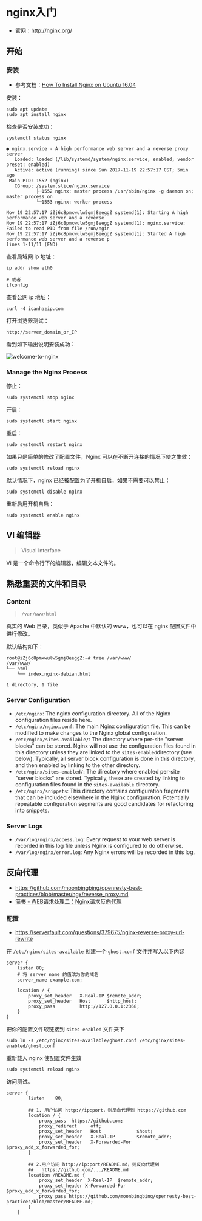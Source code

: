 # nginx入门

- 官网：http://nginx.org/

## 开始

### 安装

- 参考文档：[How To Install Nginx on Ubuntu 16.04](https://www.digitalocean.com/community/tutorials/how-to-install-nginx-on-ubuntu-16-04)

安装：

```shell
sudo apt update
sudo apt install nginx
```

检查是否安装成功：

```shell
systemctl status nginx
```

```
● nginx.service - A high performance web server and a reverse proxy server
   Loaded: loaded (/lib/systemd/system/nginx.service; enabled; vendor preset: enabled)
   Active: active (running) since Sun 2017-11-19 22:57:17 CST; 5min ago
 Main PID: 1552 (nginx)
   CGroup: /system.slice/nginx.service
           ├─1552 nginx: master process /usr/sbin/nginx -g daemon on; master_process on
           └─1553 nginx: worker process

Nov 19 22:57:17 iZj6c8pmxwulw5gmj8eeggZ systemd[1]: Starting A high performance web server and a reverse
Nov 19 22:57:17 iZj6c8pmxwulw5gmj8eeggZ systemd[1]: nginx.service: Failed to read PID from file /run/ngin
Nov 19 22:57:17 iZj6c8pmxwulw5gmj8eeggZ systemd[1]: Started A high performance web server and a reverse p
lines 1-11/11 (END)
```

查看局域网 ip 地址：

```shell
ip addr show eth0

# 或者
ifconfig
```

查看公网 ip 地址：

```shell
curl -4 icanhazip.com
```

打开浏览器测试：

```
http://server_domain_or_IP
```

看到如下输出说明安装成功：

![welcome-to-nginx](https://assets.digitalocean.com/articles/nginx_1604/default_page.png)

### Manage the Nginx Process

停止：

```shell
sudo systemctl stop nginx
```

开启：

```shell
sudo systemctl start nginx
```

重启：

```shell
sudo systemctl restart nginx
```

如果只是简单的修改了配置文件，Nginx 可以在不断开连接的情况下使之生效：

```shell
sudo systemctl reload nginx
```

默认情况下，nginx 已经被配置为了开机自启，如果不需要可以禁止：

```shell
sudo systemctl disable nginx
```

重新启用开机自启：

```shell
sudo systemctl enable nginx
```

## VI 编辑器

> Visual Interface

Vi 是一个命令行下的编辑器，编辑文本文件的。

## 熟悉重要的文件和目录

### Content

> `/var/www/html`

真实的 Web 目录，类似于 Apache 中默认的 www，也可以在 nginx 配置文件中进行修改。

默认结构如下：

```
root@iZj6c8pmxwulw5gmj8eeggZ:~# tree /var/www/
/var/www/
└── html
    └── index.nginx-debian.html

1 directory, 1 file
```

### Server Configuration

- `/etc/nginx`: The nginx configuration directory. All of the Nginx configuration files reside here.
- `/etc/nginx/nginx.conf`: The main Nginx configuration file. This can be modified to make changes to the Nginx global configuration.
- `/etc/nginx/sites-available/`: The directory where per-site "server blocks" can be stored. Nginx will not use the configuration files found in this directory unless they are linked to the `sites-enabled`directory (see below). Typically, all server block configuration is done in this directory, and then enabled by linking to the other directory.
- `/etc/nginx/sites-enabled/`: The directory where enabled per-site "server blocks" are stored. Typically, these are created by linking to configuration files found in the `sites-available` directory.
- `/etc/nginx/snippets`: This directory contains configuration fragments that can be included elsewhere in the Nginx configuration. Potentially repeatable configuration segments are good candidates for refactoring into snippets.

### Server Logs

- `/var/log/nginx/access.log`: Every request to your web server is recorded in this log file unless Nginx is configured to do otherwise.
- `/var/log/nginx/error.log`: Any Nginx errors will be recorded in this log.

## 反向代理

- https://github.com/moonbingbing/openresty-best-practices/blob/master/ngx/reverse_proxy.md
- [简书 - WEB请求处理二：Nginx请求反向代理](http://www.jianshu.com/p/bed000e1830b)

### 配置

- https://serverfault.com/questions/379675/nginx-reverse-proxy-url-rewrite

在 `/etc/nginx/sites-available` 创建一个 `ghost.conf` 文件并写入以下内容

```
server {
    listen 80;
    # 将 server_name 的值改为你的域名
    server_name example.com;

    location / {
        proxy_set_header   X-Real-IP $remote_addr;
        proxy_set_header   Host      $http_host;
        proxy_pass         http://127.0.0.1:2368;
    }
}
```

把你的配置文件软链接到 `sites-enabled` 文件夹下

```shell
sudo ln -s /etc/nginx/sites-available/ghost.conf /etc/nginx/sites-enabled/ghost.conf
```

重新载入 nginx 使配置文件生效

```shell
sudo systemctl reload nginx
```

访问测试。







```
server {
        listen    80;

        ## 1. 用户访问 http://ip:port，则反向代理到 https://github.com
        location / {
            proxy_pass  https://github.com;
            proxy_redirect     off;
            proxy_set_header   Host             $host;
            proxy_set_header   X-Real-IP        $remote_addr;
            proxy_set_header   X-Forwarded-For  $proxy_add_x_forwarded_for;
        }

        ## 2.用户访问 http://ip:port/README.md，则反向代理到
        ##   https://github.com/.../README.md
        location /README.md {
            proxy_set_header  X-Real-IP  $remote_addr;
            proxy_set_header X-Forwarded-For $proxy_add_x_forwarded_for;
            proxy_pass https://github.com/moonbingbing/openresty-best-practices/blob/master/README.md;
        }
    }
```

